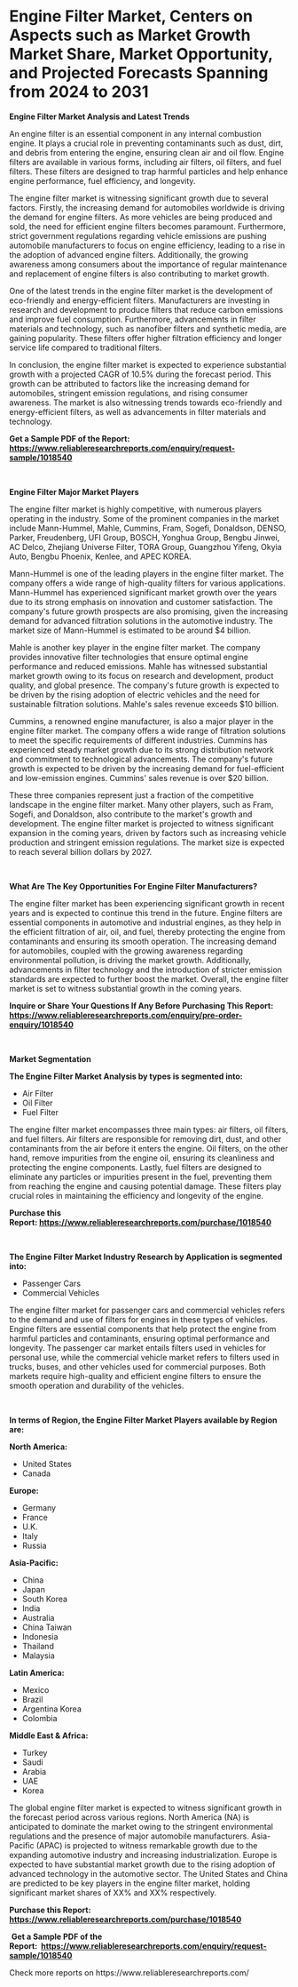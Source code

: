 <p><h1>Engine Filter Market, Centers on Aspects such as Market Growth Market Share, Market Opportunity, and Projected Forecasts Spanning from 2024 to 2031</h1></p><p><strong>Engine Filter Market Analysis and Latest Trends</strong></p>
<p><p>An engine filter is an essential component in any internal combustion engine. It plays a crucial role in preventing contaminants such as dust, dirt, and debris from entering the engine, ensuring clean air and oil flow. Engine filters are available in various forms, including air filters, oil filters, and fuel filters. These filters are designed to trap harmful particles and help enhance engine performance, fuel efficiency, and longevity.</p><p>The engine filter market is witnessing significant growth due to several factors. Firstly, the increasing demand for automobiles worldwide is driving the demand for engine filters. As more vehicles are being produced and sold, the need for efficient engine filters becomes paramount. Furthermore, strict government regulations regarding vehicle emissions are pushing automobile manufacturers to focus on engine efficiency, leading to a rise in the adoption of advanced engine filters. Additionally, the growing awareness among consumers about the importance of regular maintenance and replacement of engine filters is also contributing to market growth.</p><p>One of the latest trends in the engine filter market is the development of eco-friendly and energy-efficient filters. Manufacturers are investing in research and development to produce filters that reduce carbon emissions and improve fuel consumption. Furthermore, advancements in filter materials and technology, such as nanofiber filters and synthetic media, are gaining popularity. These filters offer higher filtration efficiency and longer service life compared to traditional filters.</p><p>In conclusion, the engine filter market is expected to experience substantial growth with a projected CAGR of 10.5% during the forecast period. This growth can be attributed to factors like the increasing demand for automobiles, stringent emission regulations, and rising consumer awareness. The market is also witnessing trends towards eco-friendly and energy-efficient filters, as well as advancements in filter materials and technology.</p></p>
<p><strong>Get a Sample PDF of the Report:&nbsp; <a href="https://www.reliableresearchreports.com/enquiry/request-sample/1018540">https://www.reliableresearchreports.com/enquiry/request-sample/1018540</a></strong></p>
<p>&nbsp;</p>
<p><strong>Engine Filter Major Market Players</strong></p>
<p><p>The engine filter market is highly competitive, with numerous players operating in the industry. Some of the prominent companies in the market include Mann-Hummel, Mahle, Cummins, Fram, Sogefi, Donaldson, DENSO, Parker, Freudenberg, UFI Group, BOSCH, Yonghua Group, Bengbu Jinwei, AC Delco, Zhejiang Universe Filter, TORA Group, Guangzhou Yifeng, Okyia Auto, Bengbu Phoenix, Kenlee, and APEC KOREA.</p><p>Mann-Hummel is one of the leading players in the engine filter market. The company offers a wide range of high-quality filters for various applications. Mann-Hummel has experienced significant market growth over the years due to its strong emphasis on innovation and customer satisfaction. The company's future growth prospects are also promising, given the increasing demand for advanced filtration solutions in the automotive industry. The market size of Mann-Hummel is estimated to be around $4 billion.</p><p>Mahle is another key player in the engine filter market. The company provides innovative filter technologies that ensure optimal engine performance and reduced emissions. Mahle has witnessed substantial market growth owing to its focus on research and development, product quality, and global presence. The company's future growth is expected to be driven by the rising adoption of electric vehicles and the need for sustainable filtration solutions. Mahle's sales revenue exceeds $10 billion.</p><p>Cummins, a renowned engine manufacturer, is also a major player in the engine filter market. The company offers a wide range of filtration solutions to meet the specific requirements of different industries. Cummins has experienced steady market growth due to its strong distribution network and commitment to technological advancements. The company's future growth is expected to be driven by the increasing demand for fuel-efficient and low-emission engines. Cummins' sales revenue is over $20 billion.</p><p>These three companies represent just a fraction of the competitive landscape in the engine filter market. Many other players, such as Fram, Sogefi, and Donaldson, also contribute to the market's growth and development. The engine filter market is projected to witness significant expansion in the coming years, driven by factors such as increasing vehicle production and stringent emission regulations. The market size is expected to reach several billion dollars by 2027.</p></p>
<p>&nbsp;</p>
<p><strong>What Are The Key Opportunities For Engine Filter Manufacturers?</strong></p>
<p><p>The engine filter market has been experiencing significant growth in recent years and is expected to continue this trend in the future. Engine filters are essential components in automotive and industrial engines, as they help in the efficient filtration of air, oil, and fuel, thereby protecting the engine from contaminants and ensuring its smooth operation. The increasing demand for automobiles, coupled with the growing awareness regarding environmental pollution, is driving the market growth. Additionally, advancements in filter technology and the introduction of stricter emission standards are expected to further boost the market. Overall, the engine filter market is set to witness substantial growth in the coming years.</p></p>
<p><strong>Inquire or Share Your Questions If Any Before Purchasing This Report: <a href="https://www.reliableresearchreports.com/enquiry/pre-order-enquiry/1018540">https://www.reliableresearchreports.com/enquiry/pre-order-enquiry/1018540</a></strong></p>
<p>&nbsp;</p>
<p><strong>Market Segmentation</strong></p>
<p><strong>The Engine Filter Market Analysis by types is segmented into:</strong></p>
<p><ul><li>Air Filter</li><li>Oil Filter</li><li>Fuel Filter</li></ul></p>
<p><p>The engine filter market encompasses three main types: air filters, oil filters, and fuel filters. Air filters are responsible for removing dirt, dust, and other contaminants from the air before it enters the engine. Oil filters, on the other hand, remove impurities from the engine oil, ensuring its cleanliness and protecting the engine components. Lastly, fuel filters are designed to eliminate any particles or impurities present in the fuel, preventing them from reaching the engine and causing potential damage. These filters play crucial roles in maintaining the efficiency and longevity of the engine.</p></p>
<p><strong>Purchase this Report:&nbsp;<a href="https://www.reliableresearchreports.com/purchase/1018540">https://www.reliableresearchreports.com/purchase/1018540</a></strong></p>
<p>&nbsp;</p>
<p><strong>The Engine Filter Market Industry Research by Application is segmented into:</strong></p>
<p><ul><li>Passenger Cars</li><li>Commercial Vehicles</li></ul></p>
<p><p>The engine filter market for passenger cars and commercial vehicles refers to the demand and use of filters for engines in these types of vehicles. Engine filters are essential components that help protect the engine from harmful particles and contaminants, ensuring optimal performance and longevity. The passenger car market entails filters used in vehicles for personal use, while the commercial vehicle market refers to filters used in trucks, buses, and other vehicles used for commercial purposes. Both markets require high-quality and efficient engine filters to ensure the smooth operation and durability of the vehicles.</p></p>
<p>&nbsp;</p>
<p><strong>In terms of Region, the Engine Filter Market Players available by Region are:</strong></p>
<p>
    <p> <strong> North America: </strong>
        <ul>
            <li>United States</li>
            <li>Canada</li>
        </ul>
        </p> 
    <p> <strong> Europe: </strong>
        <ul>
            <li>Germany</li>
            <li>France</li>
            <li>U.K.</li>
            <li>Italy</li>
            <li>Russia</li>
        </ul>
        </p> 
    <p> <strong> Asia-Pacific: </strong>
        <ul>
            <li>China</li>
            <li>Japan</li>
            <li>South Korea</li>
            <li>India</li>
            <li>Australia</li>
            <li>China Taiwan</li>
            <li>Indonesia</li>
            <li>Thailand</li>
            <li>Malaysia</li>
        </ul>
        </p> 
    <p> <strong> Latin America: </strong>
        <ul>
            <li>Mexico</li>
            <li>Brazil</li>
            <li>Argentina Korea</li>
            <li>Colombia</li>
        </ul>
        </p> 
    <p> <strong> Middle East & Africa: </strong>
        <ul>
            <li>Turkey</li>
            <li>Saudi</li>
            <li>Arabia</li>
            <li>UAE</li>
            <li>Korea</li>
        </ul>
    </p>
    </p>
<p><p>The global engine filter market is expected to witness significant growth in the forecast period across various regions. North America (NA) is anticipated to dominate the market owing to the stringent environmental regulations and the presence of major automobile manufacturers. Asia-Pacific (APAC) is projected to witness remarkable growth due to the expanding automotive industry and increasing industrialization. Europe is expected to have substantial market growth due to the rising adoption of advanced technology in the automotive sector. The United States and China are predicted to be key players in the engine filter market, holding significant market shares of XX% and XX% respectively.</p></p>
<p><strong>Purchase this Report: <a href="https://www.reliableresearchreports.com/purchase/1018540">https://www.reliableresearchreports.com/purchase/1018540</a></strong></p>
<p>&nbsp;<strong>Get a Sample PDF of the Report:&nbsp;&nbsp;<a href="https://www.reliableresearchreports.com/enquiry/request-sample/1018540">https://www.reliableresearchreports.com/enquiry/request-sample/1018540</a></strong></p>
<p><strong></strong></p>
<p>Check more reports on https://www.reliableresearchreports.com/</p>